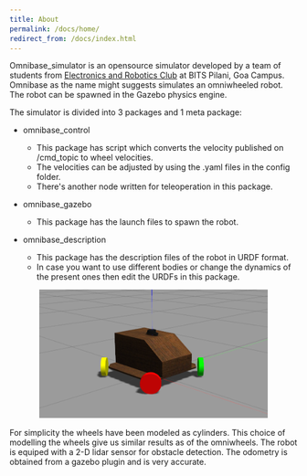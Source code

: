 ```yaml
---
title: About
permalink: /docs/home/
redirect_from: /docs/index.html
---
```


Omnibase_simulator is an opensource simulator developed by a team of students from [Electronics and Robotics Club](https://erc-bpgc.github.io/) 
at BITS Pilani, Goa Campus.
Omnibase as the name might suggests simulates an omniwheeled robot. The robot can be spawned in the Gazebo physics engine. 


The simulator is divided into 3 packages and 1 meta package:
- omnibase_control
  - This package has script which converts the velocity published on /cmd_topic to wheel velocities.
  - The velocities can be adjusted by using the .yaml files in the config folder. 
  - There's another node written for teleoperation in this package.

- omnibase_gazebo
  - This package has the launch files to spawn the robot. 

- omnibase_description
  - This package has the description files of the robot in URDF format. 
  - In case you want to use different bodies or change the dynamics of the present ones then edit the 
    URDFs in this package. 


<p align="center">
  <img src="./imgs/trotbot_body.png" alt="bot" width="400"/>
</p>


For simplicity the wheels have been modeled as cylinders. This choice of modelling the wheels give us similar results as of the omniwheels. 
The robot is equiped with a 2-D lidar sensor for obstacle detection. The odometry is obtained from a gazebo plugin
and is very accurate. 